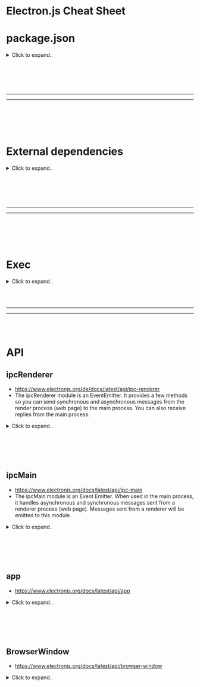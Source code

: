 # Electron.js Cheat Sheet

# package.json

<details><summary>Click to expand..</summary>

```javascript
{
  "name": "secure-file-vault",
  "version": "1.0.0",
  "description": "A modern Electron.js application for secure file encryption and compression",
  "main": "main.js",
  "scripts": {
    "start": "DISPLAY=:0 electron . --no-sandbox",
    "dev": "electron . --no-sandbox --debug"
  },
  "devDependencies": {
    "electron": "^28.1.0"
  },
  "dependencies": {
    "material-components-web": "^14.0.0",
    "@mdi/font": "^7.4.47",
    "node-7z": "^3.0.0"
  }
}
```
- On ubuntu you may must use DISPLAY=:0 in order that the app is starting


</details>








<br><br>
<br><br>
________
________
<br><br>
<br><br>

# External dependencies

<details><summary>Click to expand..</summary>

## electron-reloader (HOT Reload)
- Add to your main file:
```javascript
// Enable hot reload for development
try {
  require('electron-reloader')(module, {
    debug: true,
    watchRenderer: true
  });
} catch (_) { console.log('Error loading electron-reloader'); }
```

Then as usually run npm start:
```javascript
 "scripts": {
    "start": "DISPLAY=:0 electron . --no-sandbox",
    "dev": "DISPLAY=:0 electron . --no-sandbox --inspect"
  },
```

</details>



























<br><br>
<br><br>
________
________
<br><br>
<br><br>



# Exec

<details><summary>Click to expand..</summary>
  
<br><br>

## Run external cli with sudo and ask user for password prompt
- Will ask for password. You can use this aswell in electron.js
```javascript
const sudo = require('sudo-prompt');

const sudoOptions = {
    name: 'Secure File Vault'
};

// Promisified sudo exec
function sudoExec(command) {
    return new Promise((resolve, reject) => {
        sudo.exec(command, sudoOptions, (error, stdout, stderr) => {
            if (error) reject(error);
            else resolve(stdout);
        });
    });
}

await sudoExec(`veracrypt --text --create "${containerPath}" --size "${containerSize}" --password "${password}" --encryption AES --hash sha512 --filesystem FAT --non-interactive`);
```

</details>





















<br><br>
____
____
<br><br>

# API




## ipcRenderer
- https://www.electronjs.org/de/docs/latest/api/ipc-renderer
- The ipcRenderer module is an EventEmitter. It provides a few methods so you can send synchronous and asynchronous messages from the render process (web page) to the main process. You can also receive replies from the main process.

<details><summary>Click to expand..</summary>


# Example for drag and drop
- When you click the button #process-button the click event listener will trigger and use `ipcRenderer.send()` to send a message to the event `process-files` which ist started inside of main.js

<details><summary>Click to expand..</summary>

main.js
```
const { app, BrowserWindow, ipcMain } = require('electron');
const path = require('path');
const { exec } = require('child_process');
const fs = require('fs');

let mainWindow = null;

const createWindow = () => {
    mainWindow = new BrowserWindow({
        width: 1200,
        height: 800,
        webPreferences: {
            nodeIntegration: true,
            contextIsolation: false,
            enableRemoteModule: true
        },
        backgroundColor: '#000000',
        show: false,
        frame: false
    });

    mainWindow.loadFile('index.html');
    mainWindow.once('ready-to-show', () => {
        mainWindow.show();
        mainWindow.focus();
    });

    mainWindow.on('closed', () => {
        mainWindow = null;
    });
};

if (app) {
    app.whenReady().then(createWindow);

    app.on('window-all-closed', () => {
        if (process.platform !== 'darwin') {
            app.quit();
        }
    });

    app.on('activate', () => {
        if (mainWindow === null) {
            createWindow();
        }
    });

    // Handle window controls
    ipcMain.on('minimize-window', () => {
        if (mainWindow) mainWindow.minimize();
    });

    ipcMain.on('maximize-window', () => {
        if (mainWindow) {
            if (mainWindow.isMaximized()) {
                mainWindow.unmaximize();
            } else {
                mainWindow.maximize();
            }
        }
    });

    ipcMain.on('close-window', () => {
        if (mainWindow) mainWindow.close();
    });

    // Handle file encryption and compression
    ipcMain.on('process-files', async (event, { files, containerSize }) => {
        try {
            // Implementation for VeraCrypt container creation and file processing
            // This is where we'll add the VeraCrypt CLI integration
            event.reply('process-status', { status: 'Processing files...' });
        } catch (error) {
            event.reply('process-error', { error: error.message });
        }
    });
}
```

index.html
```html
<!DOCTYPE html>
<html>
<head>
    <title>Secure File Vault</title>
    <link href="css/styles.css" rel="stylesheet">
    <link href="https://fonts.googleapis.com/css2?family=Inter:wght@300;400;500;600;700&display=swap" rel="stylesheet">
</head>
<body>
    <div class="app-container">
        <div class="header">
            <h1>CMCU</h1>
            <div class="window-controls">
                <button class="control-button minimize">−</button>
                <button class="control-button maximize">□</button>
                <button class="control-button close">×</button>
            </div>
        </div>

        <div class="main-content">
            <div class="upload-section">
                <div class="dropzone" id="dropzone">
                    <div class="dropzone-content">
                        <div class="upload-icon"></div>
                        <p>Drag and drop files here</p>
                        <p>or</p>
                        <button class="upload-button">Choose Files</button>
                    </div>
                </div>
                <div class="file-info">
                    <div class="size-display">
                        <span>Total Size:</span>
                        <span id="total-size">0 B</span>
                    </div>
                    <div class="file-list" id="file-list"></div>
                </div>
            </div>

            <div class="settings-panel">
                <h2>Cloud Integration</h2>
                <div class="cloud-providers">
                    <button class="provider-button coming-soon" disabled>
                        <span class="provider-icon google-drive"></span>
                        Google Drive
                        <span class="coming-soon-badge">Coming Soon</span>
                    </button>
                    <button class="provider-button coming-soon" disabled>
                        <span class="provider-icon dropbox"></span>
                        Dropbox
                        <span class="coming-soon-badge">Coming Soon</span>
                    </button>
                </div>
            </div>

            <div class="action-buttons">
                <button id="process-button" class="primary-button" disabled>
                    Process Files
                    <div class="button-gradient"></div>
                </button>
            </div>
        </div>
    </div>
    <script src="js/renderer.js"></script>
</body>
</html>
```

style.css
```
:root {
    --primary-gradient: linear-gradient(135deg, #FFA500, #FFD700);
    --hover-gradient: linear-gradient(135deg, #FFD700, #FFA500);
    --background-color: #000000;
    --text-color: #FFFFFF;
    --border-radius: 12px;
    --transition-speed: 0.3s;
}

* {
    margin: 0;
    padding: 0;
    box-sizing: border-box;
    font-family: 'Inter', sans-serif;
}

body {
    background-color: var(--background-color);
    color: var(--text-color);
    height: 100vh;
    overflow: hidden;
}

.app-container {
    height: 100vh;
    display: flex;
    flex-direction: column;
}

.header {
    -webkit-app-region: drag;
    padding: 1rem;
    display: flex;
    justify-content: space-between;
    align-items: center;
    background: rgba(255, 255, 255, 0.05);
}

.window-controls {
    -webkit-app-region: no-drag;
}

.control-button {
    background: none;
    border: none;
    color: var(--text-color);
    padding: 0.5rem;
    cursor: pointer;
    transition: var(--transition-speed);
}

.main-content {
    flex: 1;
    padding: 2rem;
    display: flex;
    flex-direction: column;
    gap: 2rem;
}

.dropzone {
    border: 2px dashed rgba(255, 165, 0, 0.3);
    border-radius: var(--border-radius);
    padding: 3rem;
    text-align: center;
    transition: var(--transition-speed);
    background: rgba(255, 255, 255, 0.02);
}

.dropzone.drag-over {
    border-color: #FFA500;
    background: rgba(255, 165, 0, 0.1);
}

.upload-button {
    background: var(--primary-gradient);
    border: none;
    padding: 1rem 2rem;
    border-radius: var(--border-radius);
    color: var(--background-color);
    font-weight: 600;
    cursor: pointer;
    transition: var(--transition-speed);
    position: relative;
    overflow: hidden;
}

.upload-button:hover {
    transform: translateY(-2px);
    box-shadow: 0 4px 15px rgba(255, 165, 0, 0.3);
}

.file-info {
    margin-top: 2rem;
    background: rgba(255, 255, 255, 0.05);
    padding: 1rem;
    border-radius: var(--border-radius);
}

.settings-panel {
    background: rgba(255, 255, 255, 0.02);
    padding: 2rem;
    border-radius: var(--border-radius);
}

.cloud-providers {
    display: flex;
    gap: 1rem;
    margin-top: 1rem;
}

.provider-button {
    background: rgba(255, 255, 255, 0.05);
    border: none;
    padding: 1rem;
    border-radius: var(--border-radius);
    color: var(--text-color);
    display: flex;
    align-items: center;
    gap: 0.5rem;
    cursor: not-allowed;
    position: relative;
    overflow: hidden;
}

.coming-soon-badge {
    background: var(--primary-gradient);
    padding: 0.2rem 0.5rem;
    border-radius: 12px;
    font-size: 0.8rem;
    color: var(--background-color);
}

.primary-button {
    background: var(--primary-gradient);
    border: none;
    padding: 1rem 3rem;
    border-radius: var(--border-radius);
    color: var(--background-color);
    font-weight: 600;
    cursor: pointer;
    transition: var(--transition-speed);
    position: relative;
    overflow: hidden;
}

.primary-button:disabled {
    opacity: 0.5;
    cursor: not-allowed;
}

.button-gradient {
    position: absolute;
    top: 0;
    left: 0;
    right: 0;
    bottom: 0;
    background: var(--hover-gradient);
    opacity: 0;
    transition: var(--transition-speed);
}

.primary-button:hover .button-gradient {
    opacity: 1;
}

@keyframes pulse {
    0% { transform: scale(1); }
    50% { transform: scale(1.05); }
    100% { transform: scale(1); }
}

.upload-icon {
    width: 64px;
    height: 64px;
    margin: 0 auto 1rem;
    background: var(--primary-gradient);
    mask: url("data:image/svg+xml,%3Csvg xmlns='http://www.w3.org/2000/svg' viewBox='0 0 24 24'%3E%3Cpath d='M9 16h6v-6h4l-7-7-7 7h4v6zm-4 2h14v2H5v-2z'/%3E%3C/svg%3E");
    -webkit-mask: url("data:image/svg+xml,%3Csvg xmlns='http://www.w3.org/2000/svg' viewBox='0 0 24 24'%3E%3Cpath d='M9 16h6v-6h4l-7-7-7 7h4v6zm-4 2h14v2H5v-2z'/%3E%3C/svg%3E");
    mask-size: contain;
    -webkit-mask-size: contain;
    mask-repeat: no-repeat;
    -webkit-mask-repeat: no-repeat;
}
```

renderer.js
```
const { ipcRenderer } = require('electron');

let selectedFiles = [];

// Dropzone functionality
const dropzone = document.getElementById('dropzone');
const fileList = document.getElementById('file-list');
const totalSizeDisplay = document.getElementById('total-size');
const processButton = document.getElementById('process-button');

// Window control buttons
document.querySelector('.minimize').addEventListener('click', () => {
    ipcRenderer.send('minimize-window');
});

document.querySelector('.maximize').addEventListener('click', () => {
    ipcRenderer.send('maximize-window');
});

document.querySelector('.close').addEventListener('click', () => {
    ipcRenderer.send('close-window');
});

// Prevent default drag behaviors
['dragenter', 'dragover', 'dragleave', 'drop'].forEach(eventName => {
    dropzone.addEventListener(eventName, preventDefaults, false);
    document.body.addEventListener(eventName, preventDefaults, false);
});

function preventDefaults(e) {
    e.preventDefault();
    e.stopPropagation();
}

// Highlight drop zone when dragging files over it
['dragenter', 'dragover'].forEach(eventName => {
    dropzone.addEventListener(eventName, highlight, false);
});

['dragleave', 'drop'].forEach(eventName => {
    dropzone.addEventListener(eventName, unhighlight, false);
});

function highlight(e) {
    dropzone.classList.add('drag-over');
}

function unhighlight(e) {
    dropzone.classList.remove('drag-over');
}

// Handle dropped files
dropzone.addEventListener('drop', handleDrop, false);

function handleDrop(e) {
    const dt = e.dataTransfer;
    const files = dt.files;
    handleFiles(files);
}

// Handle file selection via button
document.querySelector('.upload-button').addEventListener('click', () => {
    const input = document.createElement('input');
    input.type = 'file';
    input.multiple = true;
    input.onchange = e => {
        handleFiles(e.target.files);
    };
    input.click();
});

function handleFiles(files) {
    selectedFiles = [...files];
    updateFileList();
    updateTotalSize();
    processButton.disabled = selectedFiles.length === 0;
}

function updateFileList() {
    fileList.innerHTML = '';
    selectedFiles.forEach(file => {
        const fileElement = document.createElement('div');
        fileElement.className = 'file-item';
        fileElement.textContent = `${file.name} (${formatSize(file.size)})`;
        fileList.appendChild(fileElement);
    });
}

function updateTotalSize() {
    const totalSize = selectedFiles.reduce((acc, file) => acc + file.size, 0);
    totalSizeDisplay.textContent = formatSize(totalSize);
}

function formatSize(bytes) {
    const units = ['B', 'KB', 'MB', 'GB'];
    let size = bytes;
    let unitIndex = 0;
    
    while (size >= 1024 && unitIndex < units.length - 1) {
        size /= 1024;
        unitIndex++;
    }
    
    return `${size.toFixed(2)} ${units[unitIndex]}`;
}

// Process files button
processButton.addEventListener('click', () => {
    const totalSize = selectedFiles.reduce((acc, file) => acc + file.size, 0);
    ipcRenderer.send('process-files', {
        files: selectedFiles.map(f => f.path),
        containerSize: totalSize * 1.1 // 10% larger than total file size
    });
});

// Handle process status updates
ipcRenderer.on('process-status', (event, { status }) => {
    // Update UI with status
    console.log(status);
});

ipcRenderer.on('process-error', (event, { error }) => {
    // Show error in UI
    console.error(error);
});
```

</details>











</details>






















<br><br>
<br><br>

## ipcMain
- https://www.electronjs.org/docs/latest/api/ipc-main
- The ipcMain module is an Event Emitter. When used in the main process, it handles asynchronous and synchronous messages sent from a renderer process (web page). Messages sent from a renderer will be emitted to this module.

<details><summary>Click to expand..</summary>



## Custom Listener
```
// Handle file encryption and compression
    ipcMain.on('process-files', async (event, { files, password }) => {
        try {
            //..
            event.reply('process-status', { 
                status: 'complete',
                message: 'Files have been successfully encrypted and compressed.'
            });
            
        } catch (error) {
            console.error('Error in process-files:', error);
            event.reply('process-error', { 
                error: error.message,
                details: error.stack
            });
        }
    });
```
- You can use `event` to display alerts in the UI










<br><br>

### minimize-window
```javascript
// Handle window controls
ipcMain.on('minimize-window', () => {
    if (mainWindow) mainWindow.minimize();
});
```

<br><br>

### maximize-window
```javascript
ipcMain.on('maximize-window', () => {
    if (mainWindow) {
        if (mainWindow.isMaximized()) {
            mainWindow.unmaximize();
        } else {
            mainWindow.maximize();
        }
    }
});
```


<br><br>

### close-window
```javascript
ipcMain.on('close-window', () => {
    if (mainWindow) mainWindow.close();
});
```


</details>




















<br><br>
<br><br>

## app
- https://www.electronjs.org/docs/latest/api/app

<details><summary>Click to expand..</summary>

```javascript
const { app } = require('electron')
app.on('window-all-closed', () => {
  app.quit()
})
```

<br><br>


### Events

#### before-quit
- Do something when electron app is closed
```javascript
 app.on('before-quit', () => {
    try {
        if (fs.existsSync('/tmp/CMCU')) {
            fs.removeSync('/tmp/CMCU');
        }
    } catch (error) {
        console.error('Error cleaning up /tmp/CMCU:', error);
    }
});
```

<br><br>

#### window-all-closed
```javascript
app.on('window-all-closed', () => {
    if (process.platform !== 'darwin') {
        app.quit();
    }
});
```

<br><br>

#### activate [MAC]
- https://www.electronjs.org/docs/latest/api/app#event-activate-macos
- Emitted when the application is activated. Various actions can trigger this event, such as launching the application for the first time, attempting to re-launch the application when it's already running, or clicking on the application's dock or taskbar icon.
```javascript
app.on('activate', () => {
    if (mainWindow === null) {
        createWindow();
    }
});
```




<br><br>

### whenReady
```javascript
app.whenReady().then(fn);
```



</details>























<br><br>
<br><br>

## BrowserWindow
- https://www.electronjs.org/docs/latest/api/browser-window


<details><summary>Click to expand..</summary>

```javascript
// In the main process.
const { BrowserWindow } = require('electron')

const win = new BrowserWindow({ width: 800, height: 600 })

// Load a remote URL
win.loadURL('https://github.com')

// Or load a local HTML file
win.loadFile('index.html')
```






# Start full width and height
```javascript
let mainWindow = null

function createWindow() {
    const primaryDisplay = screen.getPrimaryDisplay()
    const { width, height } = primaryDisplay.workAreaSize

    mainWindow = new BrowserWindow({
        width: width,
        height: height,
        frame: false,
        webPreferences: {
            nodeIntegration: false,
            contextIsolation: true,
            preload: path.join(__dirname, 'preload.js')
        }
    })

    // Load the app
    if (isDev) {
        mainWindow.loadURL('http://localhost:5173')
        mainWindow.webContents.openDevTools()
    } else {
        mainWindow.loadFile(path.join(__dirname, 'dist', 'index.html'))
    }
}
```





<br><br>

# BrowserWindow Constructor Options

## webPreferences (WebPreferences) - Optional
Settings of web page's features:

- **devTools** (boolean) - Enable DevTools. Default: `true`
- **nodeIntegration** (boolean) - Enable node integration. Default: `false`
- **nodeIntegrationInWorker** (boolean) - Enable node integration in web workers. Default: `false`
- **nodeIntegrationInSubFrames** (boolean) - Experimental option for Node.js support in sub-frames (iframes/child windows)
- **preload** (string) - Script loaded before other page scripts. Requires absolute file path
- **sandbox** (boolean) - Sandbox the renderer, making it compatible with Chromium OS-level sandbox
- **session** (Session) - Sets page session. Preferred over partition option
- **partition** (string) - Sets session by partition string. Use `persist:` prefix for persistent sessions
- **zoomFactor** (number) - Default page zoom factor (1.0 = 100%). Default: `1.0`
- **javascript** (boolean) - Enable JavaScript support. Default: `true`
- **webSecurity** (boolean) - Enable same-origin policy. Default: `true`
- **allowRunningInsecureContent** (boolean) - Allow HTTPS pages to run content from HTTP. Default: `false`
- **images** (boolean) - Enable image support. Default: `true`
- **imageAnimationPolicy** (string) - Image animation behavior (`animate`|`animateOnce`|`noAnimation`). Default: `animate`
- **textAreasAreResizable** (boolean) - Make TextArea elements resizable. Default: `true`
- **webgl** (boolean) - Enable WebGL support. Default: `true`
- **plugins** (boolean) - Enable plugins. Default: `false`
- **experimentalFeatures** (boolean) - Enable Chromium experimental features. Default: `false`
- **scrollBounce** (boolean) - Enable scroll bounce on macOS. Default: `false`
- **enableBlinkFeatures** (string) - Comma-separated feature list to enable
- **disableBlinkFeatures** (string) - Comma-separated feature list to disable

#### Default Font Settings
- **defaultFontFamily** (Object)
  - `standard`: Times New Roman
  - `serif`: Times New Roman
  - `sansSerif`: Arial
  - `monospace`: Courier New
  - `cursive`: Script
  - `fantasy`: Impact
  - `math`: Latin Modern Math

#### Font Sizes
- **defaultFontSize** (Integer) - Default: `16`
- **defaultMonospaceFontSize** (Integer) - Default: `13`
- **minimumFontSize** (Integer) - Default: `0`

#### Additional Settings
- **defaultEncoding** (string) - Default: `ISO-8859-1`
- **backgroundThrottling** (boolean) - Throttle background animations/timers. Default: `true`
- **contextIsolation** (boolean) - Run Electron APIs in separate JavaScript context. Default: `true`
- **webviewTag** (boolean) - Enable `<webview>` tag. Default: `false`
- **spellcheck** (boolean) - Enable built-in spellchecker. Default: `true`
- **enableWebSQL** (boolean) - Enable WebSQL API. Default: `true`

#### Security & Dialog Options
- **safeDialogs** (boolean) - Enable consecutive dialog protection. Default: `false`
- **safeDialogsMessage** (string) - Message for consecutive dialog protection
- **disableDialogs** (boolean) - Disable all dialogs. Default: `false`
- **navigateOnDragDrop** (boolean) - Navigate on file/link drag and drop. Default: `false`

#### Advanced Options
- **v8CacheOptions** (string) - V8 code caching policy (`none`|`code`|`bypassHeatCheck`|`bypassHeatCheckAndEagerCompile`)
- **enablePreferredSizeMode** (boolean) - Enable preferred size mode. Default: `false`
- **transparent** (boolean) - Enable background transparency. Default: `true`




















<br><br>
<br><br>

### Events

<br><br>

#### ready-to-show
```javascript
win.once('ready-to-show', () => {
    mainWindow.show();
    mainWindow.focus();
});
```

<br><br>

#### close
- Will be triggered when the x button is pressed. The Windows session is programmatacily still avaialble and can be used
```javascript
win.on('closed', () => {
    mainWindow = null;
});
```



</details>
